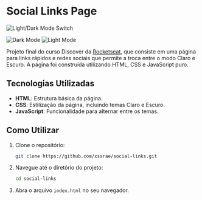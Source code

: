 # Social Links Page

![Light/Dark Mode Switch](https://img.shields.io/badge/Theme-Light%20%26%20Dark%20Mode-brightgreen)

![Dark Mode]()
![Light Mode]()

Projeto final do curso Discover da [Rocketseat](https://www.rocketseat.com.br/), que consiste em uma página para links rápidos e redes sociais que permite a troca entre o modo Claro e Escuro. A página foi construída utilizando HTML, CSS e JavaScript puro.

## Tecnologias Utilizadas

- **HTML**: Estrutura básica da página.
- **CSS**: Estilização da página, incluindo temas Claro e Escuro.
- **JavaScript**: Funcionalidade para alternar entre os temas.


## Como Utilizar

1. Clone o repositório:
    ```sh
    git clone https://github.com/xssrae/social-links.git
    ```

2. Navegue até o diretório do projeto:
    ```sh
    cd social-links
    ```

3. Abra o arquivo `index.html` no seu navegador.